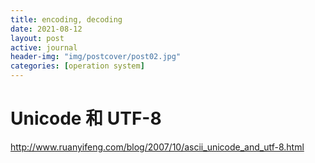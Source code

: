 ```yaml
---
title: encoding, decoding
date: 2021-08-12
layout: post
active: journal
header-img: "img/postcover/post02.jpg"
categories: [operation system]
---
```


# Unicode 和 UTF-8

http://www.ruanyifeng.com/blog/2007/10/ascii_unicode_and_utf-8.html

